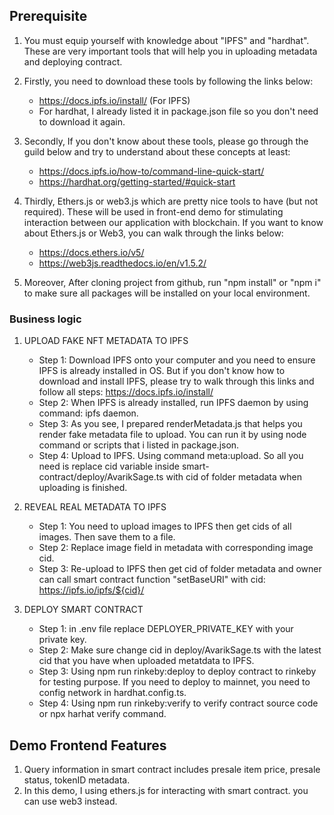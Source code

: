 ## Prerequisite
1. You must equip yourself with knowledge about "IPFS" and "hardhat". These are very important tools that will help you in uploading metadata and deploying contract. 
    
2. Firstly, you need to download these tools by following the links below: 
    + https://docs.ipfs.io/install/ (For IPFS)
    + For hardhat, I already listed it in package.json file so you don't need to download it again.
    
3. Secondly, If you don't know about these tools, please go through the guild below and try to understand about these concepts at least:
    + https://docs.ipfs.io/how-to/command-line-quick-start/
    + https://hardhat.org/getting-started/#quick-start

4. Thirdly, Ethers.js or web3.js which are pretty nice tools to have (but not required). These will be used in front-end demo for stimulating interaction between our application with blockchain. If you want to know about Ethers.js or Web3, you can walk through the links below:
    + https://docs.ethers.io/v5/
    + https://web3js.readthedocs.io/en/v1.5.2/

5. Moreover, After cloning project from github, run "npm install" or "npm i" to make sure all packages will be installed on your local environment. 

### Business logic
1. UPLOAD FAKE NFT METADATA TO IPFS
    + Step 1: Download IPFS onto your computer and you need to ensure IPFS is already installed in OS. But if you don't know how to download and install IPFS, please try to walk through this links and follow all steps: https://docs.ipfs.io/install/
    + Step 2: When IPFS is already installed, run IPFS daemon by using command: ipfs daemon.
    + Step 3: As you see, I prepared renderMetadata.js that helps you render fake metadata file to upload. You can run it by using node command or scripts that i listed in package.json.
    + Step 4: Upload to IPFS. Using command meta:upload. So all you need is replace cid variable inside smart-contract/deploy/AvarikSage.ts with cid of folder metadata when uploading is finished.

2. REVEAL REAL METADATA TO IPFS
    + Step 1: You need to upload images to IPFS then get cids of all images. Then save them to a file.
    + Step 2: Replace image field in metadata with corresponding image cid.
    + Step 3: Re-upload to IPFS then get cid of folder metadata and owner can call smart contract function "setBaseURI" with cid: https://ipfs.io/ipfs/${cid}/

3. DEPLOY SMART CONTRACT
    + Step 1: in .env file replace DEPLOYER_PRIVATE_KEY with your private key.
    + Step 2: Make sure change cid in deploy/AvarikSage.ts with the latest cid that you have when uploaded metatdata to IPFS.
    + Step 3: Using npm run rinkeby:deploy to deploy contract to rinkeby for testing purpose. If you need to deploy to mainnet, you need to config network in hardhat.config.ts.
    + Step 4: Using npm run rinkeby:verify to verify contract source code or npx harhat verify command.

## Demo Frontend Features
1. Query information in smart contract includes presale item price, presale status, tokenID metadata.
2. In this demo, I using ethers.js for interacting with smart contract. you can use web3 instead.
